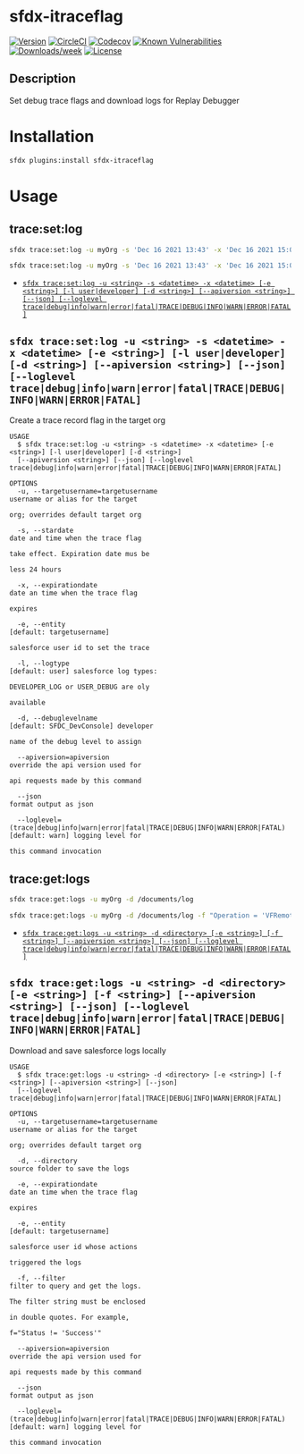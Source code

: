 # sfdx-itraceflag
[![Version](https://img.shields.io/npm/v/sfdx-itraceflag.svg)](https://npmjs.org/package/sfdx-itraceflag)
[![CircleCI](https://circleci.com/gh/Isai-ds/sfdx-itraceflag/tree/master.svg?style=shield)](https://circleci.com/gh/Isai-ds/sfdx-itraceflag/tree/master)
[![Codecov](https://codecov.io/gh/Isai-ds/sfdx-itraceflag/branch/master/graph/badge.svg)](https://codecov.io/gh/Isai-ds/sfdx-itraceflag)
[![Known Vulnerabilities](https://snyk.io/test/github/Isai-ds/sfdx-itraceflag/badge.svg)](https://snyk.io/test/github/Isai-ds/sfdx-itraceflag)
[![Downloads/week](https://img.shields.io/npm/dw/sfdx-itraceflag.svg)](https://npmjs.org/package/sfdx-itraceflag)
[![License](https://img.shields.io/npm/l/sfdx-itraceflag.svg)](https://github.com/Isai-ds/sfdx-itraceflag/blob/master/package.json)
## Description
Set debug trace flags and download logs for Replay Debugger

# Installation
```sh
sfdx plugins:install sfdx-itraceflag
```

# Usage

## trace:set:log
```sh
sfdx trace:set:log -u myOrg -s 'Dec 16 2021 13:43' -x 'Dec 16 2021 15:00'
```

```sh
sfdx trace:set:log -u myOrg -s 'Dec 16 2021 13:43' -x 'Dec 16 2021 15:00' -e 0051U000002O1Wg
```

<!-- commands -->
* [`sfdx trace:set:log -u <string> -s <datetime> -x <datetime> [-e <string>] [-l user|developer] [-d <string>] [--apiversion <string>] [--json] [--loglevel trace|debug|info|warn|error|fatal|TRACE|DEBUG|INFO|WARN|ERROR|FATAL]`](#sfdx-tracesetlog--u-string--s-datetime--x-datetime--e-string--l-userdeveloper--d-string---apiversion-string---json---loglevel-tracedebuginfowarnerrorfataltracedebuginfowarnerrorfatal)

## `sfdx trace:set:log -u <string> -s <datetime> -x <datetime> [-e <string>] [-l user|developer] [-d <string>] [--apiversion <string>] [--json] [--loglevel trace|debug|info|warn|error|fatal|TRACE|DEBUG|INFO|WARN|ERROR|FATAL]`

Create a trace record flag in the target org
```
USAGE
  $ sfdx trace:set:log -u <string> -s <datetime> -x <datetime> [-e <string>] [-l user|developer] [-d <string>] 
  [--apiversion <string>] [--json] [--loglevel trace|debug|info|warn|error|fatal|TRACE|DEBUG|INFO|WARN|ERROR|FATAL]

OPTIONS
  -u, --targetusername=targetusername                                               username or alias for the target
                                                                                    org; overrides default target org

  -s, --stardate                                                                    date and time when the trace flag
                                                                                    take effect. Expiration date mus be
                                                                                    less 24 hours

  -x, --expirationdate                                                              date an time when the trace flag
                                                                                    expires

  -e, --entity                                                                      [default: targetusername]
                                                                                    salesforce user id to set the trace

  -l, --logtype                                                                     [default: user] salesforce log types:
                                                                                    DEVELOPER_LOG or USER_DEBUG are oly 
                                                                                    available
  
  -d, --debuglevelname                                                              [default: SFDC_DevConsole] developer 
                                                                                    name of the debug level to assign
  
  --apiversion=apiversion                                                           override the api version used for
                                                                                    api requests made by this command

  --json                                                                            format output as json

  --loglevel=(trace|debug|info|warn|error|fatal|TRACE|DEBUG|INFO|WARN|ERROR|FATAL)  [default: warn] logging level for
                                                                                    this command invocation
```
<!-- commandsstop -->

## trace:get:logs
```sh
sfdx trace:get:logs -u myOrg -d /documents/log 
```

```sh
sfdx trace:get:logs -u myOrg -d /documents/log -f "Operation = 'VFRemoting' AND Status != 'Success'"
```
<!-- commands -->
* [`sfdx trace:get:logs -u <string> -d <directory> [-e <string>] [-f <string>] [--apiversion <string>] [--json] [--loglevel trace|debug|info|warn|error|fatal|TRACE|DEBUG|INFO|WARN|ERROR|FATAL]`](#sfdx-tracegetlogs--u-string--d-directory--e-string--f-string---apiversion-string---json---loglevel-tracedebuginfowarnerrorfataltracedebuginfowarnerrorfatal)

## `sfdx trace:get:logs -u <string> -d <directory> [-e <string>] [-f <string>] [--apiversion <string>] [--json] [--loglevel trace|debug|info|warn|error|fatal|TRACE|DEBUG|INFO|WARN|ERROR|FATAL]`

Download and save salesforce logs locally
```
USAGE
  $ sfdx trace:get:logs -u <string> -d <directory> [-e <string>] [-f <string>] [--apiversion <string>] [--json] 
  [--loglevel trace|debug|info|warn|error|fatal|TRACE|DEBUG|INFO|WARN|ERROR|FATAL]

OPTIONS
  -u, --targetusername=targetusername                                               username or alias for the target
                                                                                    org; overrides default target org

  -d, --directory                                                                   source folder to save the logs

  -e, --expirationdate                                                              date an time when the trace flag
                                                                                    expires

  -e, --entity                                                                      [default: targetusername]
                                                                                    salesforce user id whose actions 
                                                                                    triggered the logs
  
  -f, --filter                                                                      filter to query and get the logs. 
                                                                                    The filter string must be enclosed 
                                                                                    in double quotes. For example, 
                                                                                    f="Status != 'Success'"
  
  --apiversion=apiversion                                                           override the api version used for
                                                                                    api requests made by this command

  --json                                                                            format output as json

  --loglevel=(trace|debug|info|warn|error|fatal|TRACE|DEBUG|INFO|WARN|ERROR|FATAL)  [default: warn] logging level for
                                                                                    this command invocation
```
<!-- commandsstop -->
